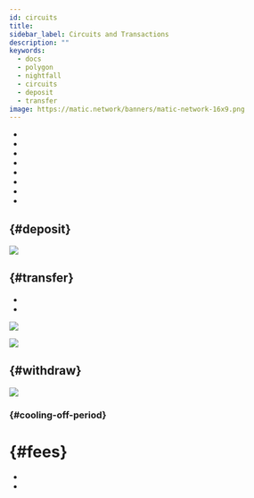 ```yaml
---
id: circuits
title:
sidebar_label: Circuits and Transactions
description: ""
keywords:
  - docs
  - polygon
  - nightfall
  - circuits
  - deposit
  - transfer
image: https://matic.network/banners/matic-network-16x9.png
---
```




-
-
-



-
-
-
-
-


##  {#deposit}






![](../imgs/deposit.png)

##  {#transfer}

-
-







![](../imgs/transfer_a.png)



![](../imgs/transfer_b.png)

##  {#withdraw}






![](../imgs/withdraw.png)

###  {#cooling-off-period}



#  {#fees}


-
-
